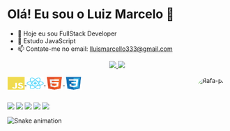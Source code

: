 # Olá! Eu sou o Luiz Marcelo 👋

- 🔭 Hoje eu sou FullStack Developer
- 🌱 Estudo JavaScript
- 📫 Contate-me no email: lluismarcello333@gmail.com

<div align="center">
  <a href="https://github.com/lluismarcello333">
  <img height="180em" src="https://github-readme-stats.vercel.app/api?username=lluismarcello333&show_icons=true&theme=dracula&include_all_commits=true&count_private=true"/>
  <img height="180em" src="https://github-readme-stats.vercel.app/api/top-langs/?username=lluismarcello333&layout=compact&langs_count=7&theme=dracula"/>
</div>
<div style="display: inline_block"><br>
  <img align="center" alt="Rafa-Js" height="30" width="40" src="https://raw.githubusercontent.com/devicons/devicon/master/icons/javascript/javascript-plain.svg">  
  <img align="center" alt="Rafa-React" height="30" width="40" src="https://raw.githubusercontent.com/devicons/devicon/master/icons/react/react-original.svg">
  <img align="center" alt="Rafa-HTML" height="30" width="40" src="https://raw.githubusercontent.com/devicons/devicon/master/icons/html5/html5-original.svg">
  <img align="center" alt="Rafa-CSS" height="30" width="40" src="https://raw.githubusercontent.com/devicons/devicon/master/icons/css3/css3-original.svg"> 
  <img align="right" alt="Rafa-pic" height="150" style="border-radius:50px;" src="http://1.bp.blogspot.com/-hdcwRWT6FdI/TdaieQtjbPI/AAAAAAAAANU/qvbu5-0MbG4/s1600/sla.jpgwidth=676&height=676">
</div>
  
  ##
 
<div> 
  <a href="https://www.instagram.com/luiz.marcelo.77/" target="_blank"><img src="https://img.shields.io/badge/-Instagram-%23E4405F?style=for-the-badge&logo=instagram&logoColor=white" target="_blank"></a>
 <a href="lluismarcello333#2307" target="_blank"><img src="https://img.shields.io/badge/Discord-7289DA?style=for-the-badge&logo=discord&logoColor=white" target="_blank"></a> 
  <a href = "mailto:lluismarcello333@gmail.com"><img src="https://img.shields.io/badge/-Gmail-%23333?style=for-the-badge&logo=gmail&logoColor=white" target="_blank"></a>
  <a href="https://www.linkedin.com/in/luiz-marcelo-ferreira-b0077922b/" target="_blank"><img src="https://img.shields.io/badge/-LinkedIn-%230077B5?style=for-the-badge&logo=linkedin&logoColor=white" target="_blank"></a>
  <a href="http://api.whatsapp.com/send?phone=5511965502519" target="_blank"><img src="https://img.shields.io/badge/WhatsApp-25D366?style=for-the-badge&logo=whatsapp&logoColor=white" target="_blank"></a>
 
</div>

![Snake animation](https://github.com/lluismarcello333/lluismarcello333/blob/output/github-contribution-grid-snake.svg)
